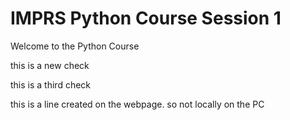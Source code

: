 # IMPRS Python Course Session 1

Welcome to the Python Course

this is a new check

this is a third check

this is a line created on the webpage. so not locally on the PC
